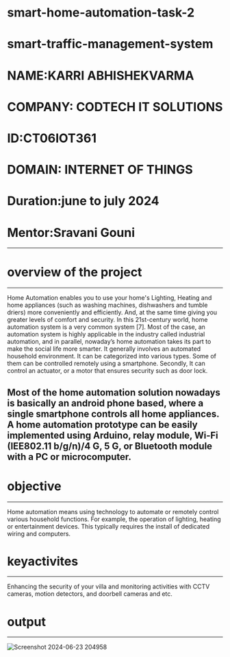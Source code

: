 # smart-home-automation-task-2
# smart-traffic-management-system
# NAME:KARRI ABHISHEKVARMA
# COMPANY: CODTECH IT SOLUTIONS
# ID:CT06IOT361
# DOMAIN: INTERNET OF THINGS
# Duration:june to july 2024
# Mentor:Sravani Gouni
--------------------------------------------------
# overview of the project
--------------------------------------------------
Home Automation enables you to use your home's Lighting, Heating and home appliances (such as washing machines, dishwashers and tumble driers) more conveniently and efficiently. And, at the same time giving you greater levels of comfort and security.
In this 21st-century world, home automation system is a very common system [7]. Most of the case, an automation system is highly applicable in the industry called industrial automation, and in parallel, nowaday’s home automation takes its part to make the social life more smarter. It generally involves an automated household environment. It can be categorized into various types. Some of them can be controlled remotely using a smartphone. Secondly, It can control an actuator, or a motor that ensures security such as door lock.

Most of the home automation solution nowadays is basically an android phone based, where a single smartphone controls all home appliances. A home automation prototype can be easily implemented using Arduino, relay module, Wi-Fi (IEE802.11 b/g/n)/4 G, 5 G, or Bluetooth module with a PC or microcomputer.
---------------------------------------------------
# objective
-----------------------
Home automation means using technology to automate or remotely control various household functions. For example, the operation of lighting, heating or entertainment devices. This typically requires the install of dedicated wiring and computers.
# keyactivites
-------------------------
Enhancing the security of your villa and monitoring activities with CCTV cameras, motion detectors, and doorbell cameras and etc.
# output
------------------------------------------------------------------------------

![Screenshot 2024-06-23 204958](https://github.com/Abhivarma2003/smart-home-automation-task-2/assets/140427059/6405aeea-68d3-476c-b486-c4d813ef8e4a)

